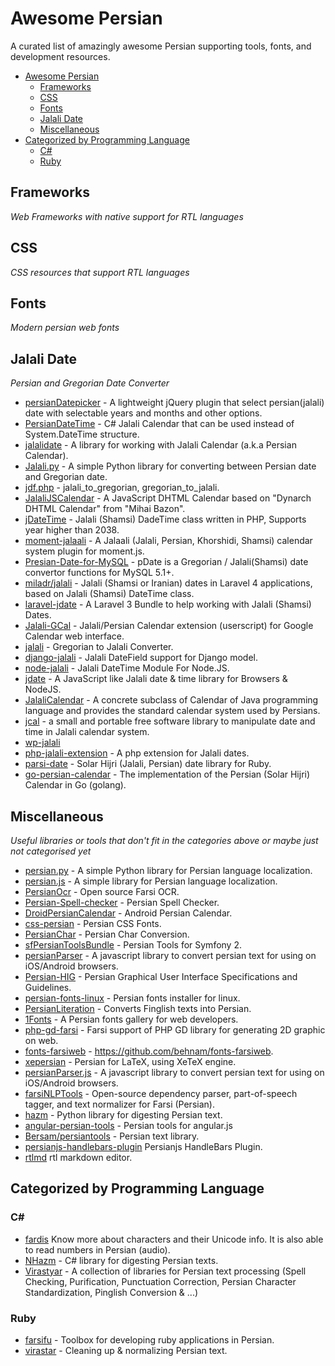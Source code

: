 # Awesome Persian
A curated list of amazingly awesome Persian supporting tools, fonts, and development resources.

- [Awesome Persian](#awesome-persian)
	- [Frameworks](#frameworks)
	- [CSS](#css)
	- [Fonts](#fonts)
	- [Jalali Date](#jalali-date)
	- [Miscellaneous](#miscellaneous)
- [Categorized by Programming Language](#Categorized-by-Programming-Language)
  - [C#](#C&#35)
  - [Ruby](#ruby)

## Frameworks
*Web Frameworks with native support for RTL languages*

## CSS
*CSS resources that support RTL languages*

## Fonts
*Modern persian web fonts*

## Jalali Date
*Persian and Gregorian Date Converter*

* [persianDatepicker](https://github.com/behzadi/persianDatepicker) - A lightweight jQuery plugin that select persian(jalali) date with selectable years and months and other options.
* [PersianDateTime](http://persiandatetime.codeplex.com/) - C# Jalali Calendar that can be used instead of System.DateTime structure.
* [jalalidate](https://github.com/aziz/jalalidate) - A library for working with Jalali Calendar (a.k.a Persian Calendar).
* [Jalali.py](https://github.com/mjnaderi/Jalali.py) - A simple Python library for converting between Persian date and Gregorian date.
* [jdf.php](http://jdf.scr.ir/) - jalali_to_gregorian, gregorian_to_jalali.
* [JalaliJSCalendar](https://github.com/farhadi/JalaliJSCalendar) - A JavaScript DHTML Calendar based on "Dynarch DHTML Calendar" from "Mihai Bazon".
* [jDateTime](https://github.com/sallar/jDateTime) - Jalali (Shamsi) DadeTime class written in PHP, Supports year higher than 2038.
* [moment-jalaali](https://github.com/jalaali/moment-jalaali) - A Jalaali (Jalali, Persian, Khorshidi, Shamsi) calendar system plugin for moment.js.
* [Presian-Date-for-MySQL](https://github.com/zoghal/Presian-Date-for-MySQL) - pDate is a Gregorian / Jalali(Shamsi) date convertor functions for MySQL 5.1+.
* [miladr/jalali](https://github.com/miladr/jalali) - Jalali (Shamsi or Iranian) dates in Laravel 4 applications, based on Jalali (Shamsi) DateTime class.
* [laravel-jdate](https://github.com/sallar/laravel-jdate) - A Laravel 3 Bundle to help working with Jalali (Shamsi) Dates.
* [Jalali-GCal](https://github.com/behnam/jalali-gcal) - Jalali/Persian Calendar extension (userscript) for Google Calendar web interface.
* [jalali](https://github.com/alireza-ahmadi/jalali) - Gregorian to Jalali Converter.
* [django-jalali](https://github.com/slashmili/django-jalali) - Jalali DateField support for Django model.
* [node-jalali](https://github.com/Geeknux/node-jalali) - Jalali DateTime Module For Node.JS.
* [jdate](https://github.com/eAmin/jdate) - A JavaScript like Jalali date & time library for Browsers & NodeJS.
* [JalaliCalendar](https://github.com/amirmehdizadeh/JalaliCalendar) - A concrete subclass of Calendar of Java programming language and provides the standard calendar system used by Persians.
* [jcal](https://github.com/ashkang/jcal) - a small and portable free software library to manipulate date and time in Jalali calendar system.
* [wp-jalali](https://github.com/wp-persian/wp-jalali)
* [php-jalali-extension](https://github.com/mohebifar/php-jalali-extension) - A php extension for Jalali dates.
* [parsi-date](https://github.com/hzamani/parsi-date) - Solar Hijri (Jalali, Persian) date library for Ruby.
* [go-persian-calendar](https://github.com/yaa110/go-persian-calendar) - The implementation of the Persian (Solar Hijri) Calendar in Go (golang).

## Miscellaneous
*Useful libraries or tools that don't fit in the categories above or maybe just not categorised yet*

* [persian.py](https://github.com/itmard/persian.py) - A simple Python library for Persian language localization.
* [persian.js](https://github.com/usablica/persian.js) - A simple library for Persian language localization.
* [PersianOcr](https://github.com/reza1615/PersianOcr) - Open source Farsi OCR.
* [Persian-Spell-checker](https://github.com/reza1615/Persian-Spell-checker) - Persian Spell Checker.
* [DroidPersianCalendar](https://github.com/ebraminio/DroidPersianCalendar) - Android Persian Calendar.
* [css-persian](https://github.com/intuxicated/css-persian) - Persian CSS Fonts.
* [PersianChar](https://github.com/intuxicated/PersianChar) - Persian Char Conversion.
* [sfPersianToolsBundle](https://github.com/intuxicated/sfPersianToolsBundle) - Persian Tools for Symfony 2.
* [persianParser](https://github.com/sallar/persianParser) - A javascript library to convert persian text for using on iOS/Android browsers.
* [Persian-HIG](https://github.com/shervinafshar/Persian-HIG) - Persian Graphical User Interface Specifications and Guidelines.
* [persian-fonts-linux](https://github.com/fzerorubigd/persian-fonts-linux) - Persian fonts installer for linux.
* [PersianLiteration](https://github.com/masihyeganeh/PersianLiteration) - Converts Finglish texts into Persian.
* [1Fonts](https://github.com/AliMD/1fonts) - A Persian fonts gallery for web developers.
* [php-gd-farsi](https://github.com/IranPhpMaster/php-gd-farsi) - Farsi support of PHP GD library for generating 2D graphic on web.
* [fonts-farsiweb](https://github.com/behnam/fonts-farsiweb) - https://github.com/behnam/fonts-farsiweb.
* [xepersian](https://github.com/vafa/xepersian) - Persian for LaTeX, using XeTeX engine.
* [persianParser.js](https://github.com/sallar/persianParser) - A javascript library to convert persian text for using on iOS/Android browsers.
* [farsiNLPTools](https://github.com/wfeely/farsiNLPTools) - Open-source dependency parser, part-of-speech tagger, and text normalizer for Farsi (Persian).
* [hazm](https://github.com/sobhe/hazm) - Python library for digesting Persian text.
* [angular-persian-tools](https://github.com/mohebifar/angular-persian-tools) - Persian tools for angular.js
* [Bersam/persiantools](https://github.com/Bersam/persiantools) - Persian text library.
* [persianjs-handlebars-plugin](https://github.com/MBehtemam/persianjs-handlebars-plugin) Persianjs HandleBars Plugin.
* [rtlmd](https://github.com/dariubs/rtlmd) rtl markdown editor.

## Categorized by Programming Language

### C&#35;
* [fardis](https://github.com/afsharm/fardis) Know more about characters and their Unicode info. It is also able to read numbers in Persian (audio).
* [NHazm](https://github.com/mojtaba-khallash/NHazm) - C# library for digesting Persian texts.
* [Virastyar](http://www.virastyar.ir/development) - A collection of libraries for Persian text processing (Spell Checking, Purification, Punctuation Correction, Persian Character Standardization, Pinglish Conversion & ...)

### Ruby
* [farsifu](https://github.com/aziz/farsifu) - Toolbox for developing ruby applications in Persian.
* [virastar](https://github.com/aziz/virastar) - Cleaning up & normalizing Persian text.

